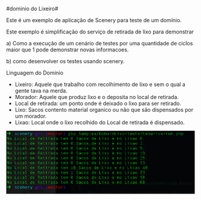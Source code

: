 #dominio do Lixeiro#

Este é um exemplo de aplicação de Scenery para teste de um domínio. 

Este exemplo é simplificação do serviço de retirada de lixo para demonstrar

a) Como a execução de um cenário de testes por uma quantidade de ciclos maior que 1 pode demonstrar novas informacoes.

b) como desenvolver os testes usando scenery.


Linguagem do Dominio
* Lixeiro: Aquele que trabalho com recolhimento  de lixo e sem o qual a gente tava na merda.
* Morador: Aquele que produz lixo e o deposita no local de retirada.
* Local de retirada: um ponto onde é deixado o lixo para ser retirado.
* Lixo: Sacos contento material organico ou não que são dispensados por um morador.
* Lixao: Local onde o lixo recolhido do Local de retirada é dispensado.


![resultado](https://github.com/iannsp/scenery/blob/master/Samples/DomainLixo/sample_result.png)
